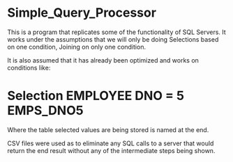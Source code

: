 # Simple_Query_Processor
This is a program that replicates some of the functionality of SQL Servers. It works under the assumptions that we will only be doing Selections based on one condition, Joining on only one condition. 

It is also assumed that it has already been optimized and works on conditions like:

  # Selection EMPLOYEE DNO = 5 EMPS_DNO5 

Where the table selected values are being stored is named at the end.

CSV files were used as to eliminate any SQL calls to a server that would return the end result without any of the intermediate steps being shown. 
